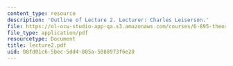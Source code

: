 ```yaml
---
content_type: resource
description: 'Outline of Lecture 2. Lecturer: Charles Leiserson.'
file: https://ol-ocw-studio-app-qa.s3.amazonaws.com/courses/6-895-theory-of-parallel-systems-sma-5509-fall-2003/08fd01c65bec5dd4805a5088973f6e20_lecture2.pdf
file_type: application/pdf
resourcetype: Document
title: lecture2.pdf
uid: 08fd01c6-5bec-5dd4-805a-5088973f6e20
---
```

